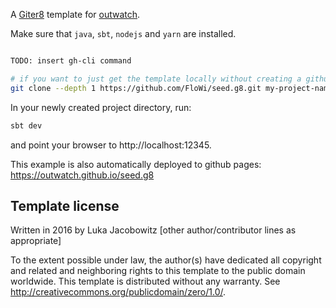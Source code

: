 A [Giter8][g8] template for [outwatch](https://github.com/outwatch/outwatch).

Make sure that `java`, `sbt`, `nodejs` and `yarn` are installed.

```bash

TODO: insert gh-cli command

# if you want to just get the template locally without creating a github repo:
git clone --depth 1 https://github.com/FloWi/seed.g8.git my-project-name

```

In your newly created project directory, run:

```bash
sbt dev
```

and point your browser to http://localhost:12345.

This example is also automatically deployed to github pages: <https://outwatch.github.io/seed.g8>

Template license
----------------
Written in 2016 by Luka Jacobowitz
[other author/contributor lines as appropriate]

To the extent possible under law, the author(s) have dedicated all copyright and related
and neighboring rights to this template to the public domain worldwide.
This template is distributed without any warranty. See <http://creativecommons.org/publicdomain/zero/1.0/>.

[g8]: http://www.foundweekends.org/giter8/
